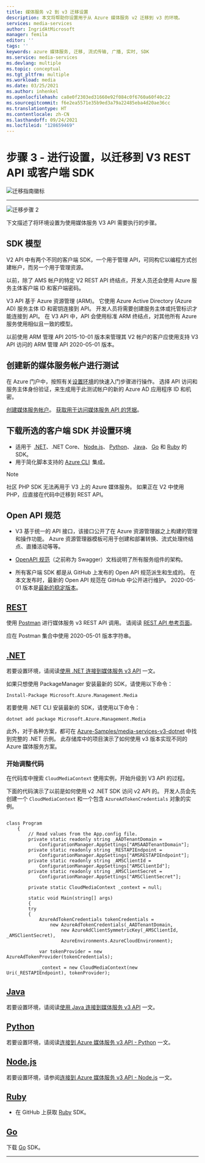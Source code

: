 ```yaml
---
title: 媒体服务 v2 到 v3 迁移设置
description: 本文将帮助你设置用于从 Azure 媒体服务 v2 迁移到 v3 的环境。
services: media-services
author: IngridAtMicrosoft
manager: femila
editor: ''
tags: ''
keywords: azure 媒体服务, 迁移, 流式传输, 广播, 实时, SDK
ms.service: media-services
ms.devlang: multiple
ms.topic: conceptual
ms.tgt_pltfrm: multiple
ms.workload: media
ms.date: 03/25/2021
ms.author: inhenkel
ms.openlocfilehash: ca8e0f2303ed31660e92f084c0f6760a60f40c22
ms.sourcegitcommit: f6e2ea5571e35b9ed3a79a22485eba4d20ae36cc
ms.translationtype: HT
ms.contentlocale: zh-CN
ms.lasthandoff: 09/24/2021
ms.locfileid: "128659469"
---
```

# <a name="step-3---set-up-to-migrate-to-the-v3-rest-api-or-client-sdk"></a>步骤 3 - 进行设置，以迁移到 V3 REST API 或客户端 SDK

![迁移指南徽标](./media/migration-guide/azure-media-services-logo-migration-guide.svg)

<hr color="#5ea0ef" size="10">

![迁移步骤 2](./media/migration-guide/steps-3.svg)

下文描述了将环境设置为使用媒体服务 V3 API 需要执行的步骤。

## <a name="sdk-model"></a>SDK 模型

V2 API 中有两个不同的客户端 SDK，一个用于管理 API，可同构它以编程方式创建帐户，而另一个用于管理资源。

以前，除了 AMS 帐户的特定 V2 REST API 终结点，开发人员还会使用 Azure 服务主体客户端 ID 和客户端密码。

V3 API 基于 Azure 资源管理 (ARM)。 它使用 Azure Active Directory (Azure AD) 服务主体 ID 和密钥连接到 API。 开发人员将需要创建服务主体或托管标识才能连接到 API。 在 V3 API 中，API 会使用标准 ARM 终结点，对其他所有 Azure 服务使用相似且一致的模型。

以前使用 ARM 管理 API 2015-10-01 版本来管理其 V2 帐户的客户应使用支持 V3 API 访问的 ARM 管理 API 2020-05-01 版本。

## <a name="create-a-new-media-services-account-for-testing"></a>创建新的媒体服务帐户进行测试

在 Azure 门户中，按照有关[设置环境](setup-azure-subscription-how-to.md?tabs=portal)的快速入门步骤进行操作。 选择 API 访问和服务主体身份验证，来生成用于此测试帐户的新的 Azure AD 应用程序 ID 和机密。

[创建媒体服务帐户](account-create-how-to.md?tabs=portal)。
[获取用于访问媒体服务 API 的凭据](access-api-howto.md?tabs=portal)。

## <a name="download-client-sdk-of-your-choice-and-set-up-your-environment"></a>下载所选的客户端 SDK 并设置环境

- 适用于  [.NET](/dotnet/api/overview/azure/mediaservices/management)、.NET Core、 [Node.js](/javascript/api/overview/azure/mediaservices/management)、 [Python](/python/api/overview/azure/mediaservices/management)、 [Java](/java/api/overview/azure/mediaservices/management)、 [Go](https://godoc.org/github.com/Azure/azure-sdk-for-go/services/mediaservices/mgmt/2018-07-01/media) 和 [Ruby](https://github.com/Azure/azure-sdk-for-ruby/blob/master/README.md) 的 SDK。
- 用于简化脚本支持的 [Azure CLI](/cli/azure/ams)  集成。

> [!NOTE]
> 社区 PHP SDK 无法再用于 V3 上的 Azure 媒体服务。 如果正在 V2 中使用 PHP，应直接在代码中迁移到 REST API。

## <a name="open-api-specifications"></a>Open API 规范

- V3 基于统一的 API 接口，该接口公开了在 Azure 资源管理器之上构建的管理和操作功能。 Azure 资源管理器模板可用于创建和部署转换、流式处理终结点、直播活动等等。

- [OpenAPI 规范](https://github.com/Azure/azure-rest-api-specs/tree/master/specification/mediaservices/resource-manager/Microsoft.Media/stable/2020-05-01)（之前称为 Swagger）文档说明了所有服务组件的架构。

- 所有客户端 SDK 都是从 GitHub 上发布的 Open API 规范派生和生成的。 在本文发布时，最新的 Open API 规范在 GitHub 中公开进行维护。 2020-05-01 版本是[最新的稳定版本](https://github.com/Azure/azure-rest-api-specs/tree/master/specification/mediaservices/resource-manager/Microsoft.Media/stable/2020-05-01)。

## <a name="rest"></a>[REST](#tab/rest)

使用 [Postman](./setup-postman-rest-how-to.md) 进行媒体服务 v3 REST API 调用。
请阅读 [REST API 参考页面](/rest/api/media/)。

应在 Postman 集合中使用 2020-05-01 版本字符串。

## <a name="net"></a>[.NET](#tab/net)

若要设置环境，请阅读[使用 .NET 连接到媒体服务 v3 API](configure-connect-dotnet-howto.md) 一文。

如果只想使用 PackageManager 安装最新的 SDK，请使用以下命令：

`Install-Package Microsoft.Azure.Management.Media`

若要使用 .NET CLI 安装最新的 SDK，请使用以下命令：

`dotnet add package Microsoft.Azure.Management.Media`

此外，对于各种方案，都可在 [Azure-Samples/media-services-v3-dotnet](https://github.com/Azure-Samples/media-services-v3-dotnet) 中找到完整的 .NET 示例。 此存储库中的项目演示了如何使用 v3 版本实现不同的 Azure 媒体服务方案。

### <a name="get-started-adjusting-your-code"></a>开始调整代码

在代码库中搜索 `CloudMediaContext` 使用实例，开始升级到 V3 API 的过程。

下面的代码演示了以前是如何使用 v2 .NET SDK 访问 v2 API 的。 开发人员会先创建一个 `CloudMediaContext` 和一个包含 `AzureAdTokenCredentials` 对象的实例。

```dotnet

class Program
    {
        // Read values from the App.config file.
        private static readonly string _AADTenantDomain =
            ConfigurationManager.AppSettings["AMSAADTenantDomain"];
        private static readonly string _RESTAPIEndpoint =
            ConfigurationManager.AppSettings["AMSRESTAPIEndpoint"];
        private static readonly string _AMSClientId =
            ConfigurationManager.AppSettings["AMSClientId"];
        private static readonly string _AMSClientSecret =
            ConfigurationManager.AppSettings["AMSClientSecret"];

        private static CloudMediaContext _context = null;

        static void Main(string[] args)
        {
        try
        {
            AzureAdTokenCredentials tokenCredentials = 
                new AzureAdTokenCredentials(_AADTenantDomain,
                    new AzureAdClientSymmetricKey(_AMSClientId, _AMSClientSecret),
                    AzureEnvironments.AzureCloudEnvironment);

            var tokenProvider = new AzureAdTokenProvider(tokenCredentials);

            _context = new CloudMediaContext(new Uri(_RESTAPIEndpoint), tokenProvider);

```

## <a name="java"></a>[Java](#tab/java)

若要设置环境，请阅读[使用 Java 连接到媒体服务 v3 API](configure-connect-java-howto.md) 一文。

## <a name="python"></a>[Python](#tab/python)

若要设置环境，请阅读[连接到 Azure 媒体服务 v3 API - Python](configure-connect-python-howto.md) 一文。

## <a name="nodejs"></a>[Node.js](#tab/nodejs)

若要设置环境，请参阅[连接到 Azure 媒体服务 v3 API - Node.js](configure-connect-nodejs-howto.md) 一文。

## <a name="ruby"></a>[Ruby](#tab/ruby)

- 在 GitHub 上获取 [Ruby](https://github.com/Azure/azure-sdk-for-ruby/blob/master/README.md) SDK。

## <a name="go"></a>[Go](#tab/go)

下载 [Go](https://godoc.org/github.com/Azure/azure-sdk-for-go/services/mediaservices/mgmt/2018-07-01/media) SDK。

---
